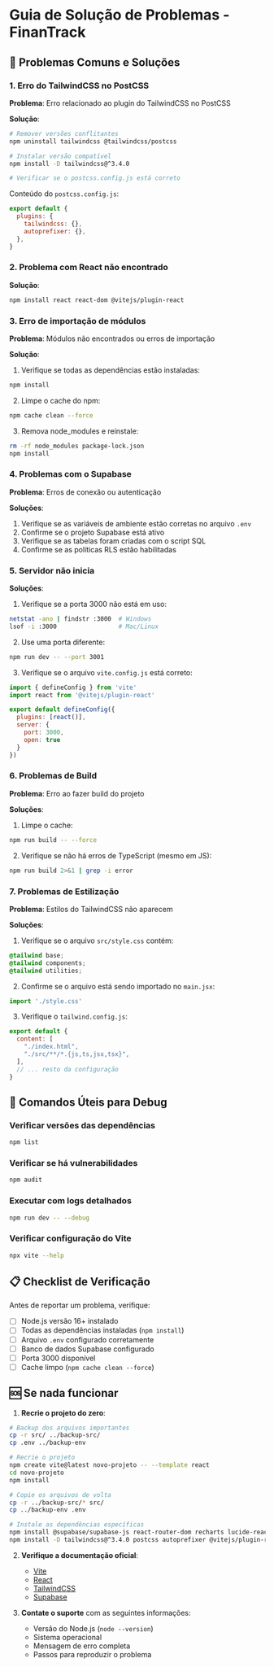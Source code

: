 # Guia de Solução de Problemas - FinanTrack

## 🔧 Problemas Comuns e Soluções

### 1. Erro do TailwindCSS no PostCSS

**Problema**: Erro relacionado ao plugin do TailwindCSS no PostCSS

**Solução**:
```bash
# Remover versões conflitantes
npm uninstall tailwindcss @tailwindcss/postcss

# Instalar versão compatível
npm install -D tailwindcss@^3.4.0

# Verificar se o postcss.config.js está correto
```

Conteúdo do `postcss.config.js`:
```javascript
export default {
  plugins: {
    tailwindcss: {},
    autoprefixer: {},
  },
}
```

### 2. Problema com React não encontrado

**Solução**:
```bash
npm install react react-dom @vitejs/plugin-react
```

### 3. Erro de importação de módulos

**Problema**: Módulos não encontrados ou erros de importação

**Solução**:
1. Verifique se todas as dependências estão instaladas:
```bash
npm install
```

2. Limpe o cache do npm:
```bash
npm cache clean --force
```

3. Remova node_modules e reinstale:
```bash
rm -rf node_modules package-lock.json
npm install
```

### 4. Problemas com o Supabase

**Problema**: Erros de conexão ou autenticação

**Soluções**:
1. Verifique se as variáveis de ambiente estão corretas no arquivo `.env`
2. Confirme se o projeto Supabase está ativo
3. Verifique se as tabelas foram criadas com o script SQL
4. Confirme se as políticas RLS estão habilitadas

### 5. Servidor não inicia

**Soluções**:
1. Verifique se a porta 3000 não está em uso:
```bash
netstat -ano | findstr :3000  # Windows
lsof -i :3000                 # Mac/Linux
```

2. Use uma porta diferente:
```bash
npm run dev -- --port 3001
```

3. Verifique se o arquivo `vite.config.js` está correto:
```javascript
import { defineConfig } from 'vite'
import react from '@vitejs/plugin-react'

export default defineConfig({
  plugins: [react()],
  server: {
    port: 3000,
    open: true
  }
})
```

### 6. Problemas de Build

**Problema**: Erro ao fazer build do projeto

**Soluções**:
1. Limpe o cache:
```bash
npm run build -- --force
```

2. Verifique se não há erros de TypeScript (mesmo em JS):
```bash
npm run build 2>&1 | grep -i error
```

### 7. Problemas de Estilização

**Problema**: Estilos do TailwindCSS não aparecem

**Soluções**:
1. Verifique se o arquivo `src/style.css` contém:
```css
@tailwind base;
@tailwind components;
@tailwind utilities;
```

2. Confirme se o arquivo está sendo importado no `main.jsx`:
```javascript
import './style.css'
```

3. Verifique o `tailwind.config.js`:
```javascript
export default {
  content: [
    "./index.html",
    "./src/**/*.{js,ts,jsx,tsx}",
  ],
  // ... resto da configuração
}
```

## 🚀 Comandos Úteis para Debug

### Verificar versões das dependências
```bash
npm list
```

### Verificar se há vulnerabilidades
```bash
npm audit
```

### Executar com logs detalhados
```bash
npm run dev -- --debug
```

### Verificar configuração do Vite
```bash
npx vite --help
```

## 📋 Checklist de Verificação

Antes de reportar um problema, verifique:

- [ ] Node.js versão 16+ instalado
- [ ] Todas as dependências instaladas (`npm install`)
- [ ] Arquivo `.env` configurado corretamente
- [ ] Banco de dados Supabase configurado
- [ ] Porta 3000 disponível
- [ ] Cache limpo (`npm cache clean --force`)

## 🆘 Se nada funcionar

1. **Recrie o projeto do zero**:
```bash
# Backup dos arquivos importantes
cp -r src/ ../backup-src/
cp .env ../backup-env

# Recrie o projeto
npm create vite@latest novo-projeto -- --template react
cd novo-projeto
npm install

# Copie os arquivos de volta
cp -r ../backup-src/* src/
cp ../backup-env .env

# Instale as dependências específicas
npm install @supabase/supabase-js react-router-dom recharts lucide-react
npm install -D tailwindcss@^3.4.0 postcss autoprefixer @vitejs/plugin-react
```

2. **Verifique a documentação oficial**:
   - [Vite](https://vitejs.dev/)
   - [React](https://react.dev/)
   - [TailwindCSS](https://tailwindcss.com/)
   - [Supabase](https://supabase.com/docs)

3. **Contate o suporte** com as seguintes informações:
   - Versão do Node.js (`node --version`)
   - Sistema operacional
   - Mensagem de erro completa
   - Passos para reproduzir o problema
